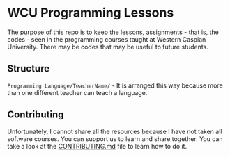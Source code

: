 
# WCU Programming Lessons

The purpose of this repo is to keep the lessons, assignments - that is, the codes - seen in the programming courses taught at Western Caspian University. There may be codes that may be useful to future students. 

## Structure

```Programming Language/TeacherName/``` - It is arranged this way because more than one different teacher can teach a language.




## Contributing

Unfortunately, I cannot share all the resources because I have not taken all software courses. You can support us to learn and share together. You can take a look at the [CONTRIBUTING.md](https://github.com/qiyascc/wcu-programming-lessons/CONTRIBUTING.md) file to learn how 
to do it.
